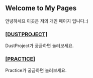 ## Welcome to My Pages

안녕하세요 이곳은 저의 개인 페이지 입니다.:)


### [[DUSTPROJECT]](Course/README.md)
DustProject가 궁금하면 눌러보세요.

### [[PRACTICE]](practice.md)
Practice가 궁금하면 눌러보세요.
